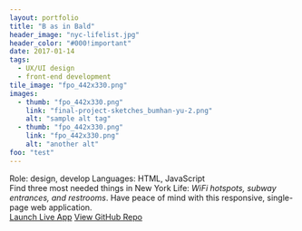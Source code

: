 ```yaml
---
layout: portfolio
title: "B as in Bald"
header_image: "nyc-lifelist.jpg"
header_color: "#000!important"
date: 2017-01-14
tags:
  - UX/UI design
  - front-end development
tile_image: "fpo_442x330.png"
images:
  - thumb: "fpo_442x330.png"
    link: "final-project-sketches_bumhan-yu-2.png"
    alt: "sample alt tag"
  - thumb: "fpo_442x330.png"
    link: "fpo_442x330.png"
    alt: "another alt"
foo: "test"
---
```

<div class="project-info">
  <span>Role:</span> design, develop
  <span>Languages:</span> HTML, JavaScript
</div>
  Find three most needed things in New York Life: <em>WiFi hotspots, subway entrances, and restrooms</em>. Have peace of mind with this responsive, single-page web application.
<div class="buttons">
  <span class="unselectable">
  <a href="https://baadaa.github.io/nyc-life-list/" title="Launch live app" target="_blank">Launch Live App</a></span>
  <span class="unselectable"><a href="https://github.com/baadaa/NYC-Life-List" title="GitHub repo" target="_blank">View GitHub Repo</a></span>
</div>
